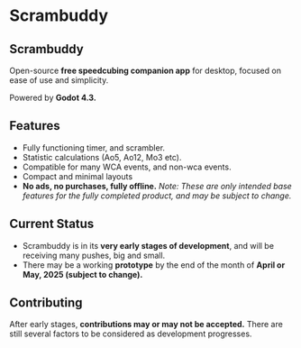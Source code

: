 # Scrambuddy
 
## Scrambuddy
Open-source **free speedcubing companion app** for desktop, focused on ease of use and simplicity.

Powered by **Godot 4.3.**

## Features
- Fully functioning timer, and scrambler.
- Statistic calculations (Ao5, Ao12, Mo3 etc).
- Compatible for many WCA events, and non-wca events.
- Compact and minimal layouts
- **No ads, no purchases, fully offline.**
*Note: These are only intended base features for the fully completed product, and may be subject to change.*

## Current Status
- Scrambuddy is in its **very early stages of development**, and will be receiving many pushes, big and small.
- There may be a working **prototype** by the end of the month of **April or May, 2025 (subject to change).**

## Contributing
After early stages, **contributions may or may not be accepted.** There are still several factors to be considered as development progresses.